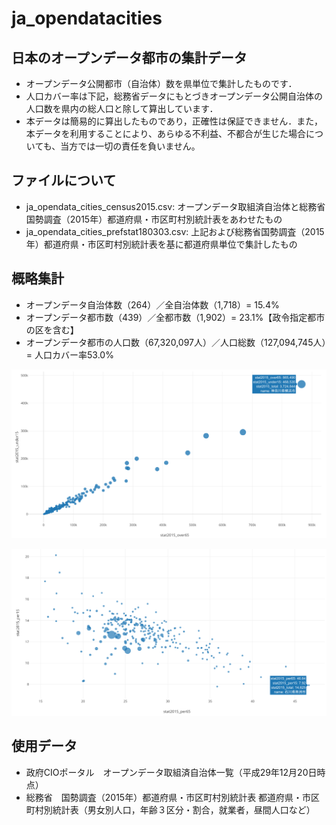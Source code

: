 # ja_opendatacities
## 日本のオープンデータ都市の集計データ
- オープンデータ公開都市（自治体）数を県単位で集計したものです．
- 人口カバー率は下記，総務省データにもとづきオープンデータ公開自治体の人口数を県内の総人口と除して算出しています．
- 本データは簡易的に算出したものであり，正確性は保証できません．また，本データを利用することにより、あらゆる不利益、不都合が生じた場合についても、当方では一切の責任を負いません。

## ファイルについて
- ja_opendata_cities_census2015.csv: オープンデータ取組済自治体と総務省国勢調査（2015年）都道府県・市区町村別統計表をあわせたもの
-  	ja_opendata_cities_prefstat180303.csv: 上記および総務省国勢調査（2015年）都道府県・市区町村別統計表を基に都道府県単位で集計したもの

## 概略集計
- オープンデータ自治体数（264）／全自治体数（1,718）= 15.4%
- オープンデータ都市数（439）／全都市数（1,902）= 23.1%【政令指定都市の区を含む】
- オープンデータ都市の人口数（67,320,097人）／人口総数（127,094,745人）= 人口カバー率53.0%

![OpenDataCities_population](images/ODCities_pop.png "OpenDataCities_population")

![OpenDataCities_pop.rate](images/ODCities_rate.png "OpenDataCities_population_rate")


## 使用データ
- 政府CIOポータル　オープンデータ取組済自治体一覧（平成29年12月20日時点） 
- 総務省　国勢調査（2015年）都道府県・市区町村別統計表  都道府県・市区町村別統計表（男女別人口，年齢３区分・割合，就業者，昼間人口など） 
